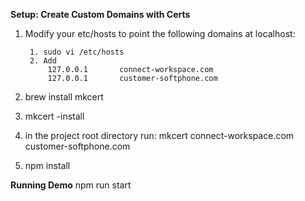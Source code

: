 
**Setup: Create Custom Domains with Certs**

1. Modify your etc/hosts to point the following domains at localhost:
   
        1. sudo vi /etc/hosts
        2. Add
            127.0.0.1       connect-workspace.com
            127.0.0.1       customer-softphone.com
3. brew install mkcert
4. mkcert -install
5. in the project root directory run: 
        mkcert connect-workspace.com customer-softphone.com
6. npm install

**Running Demo**
npm run start